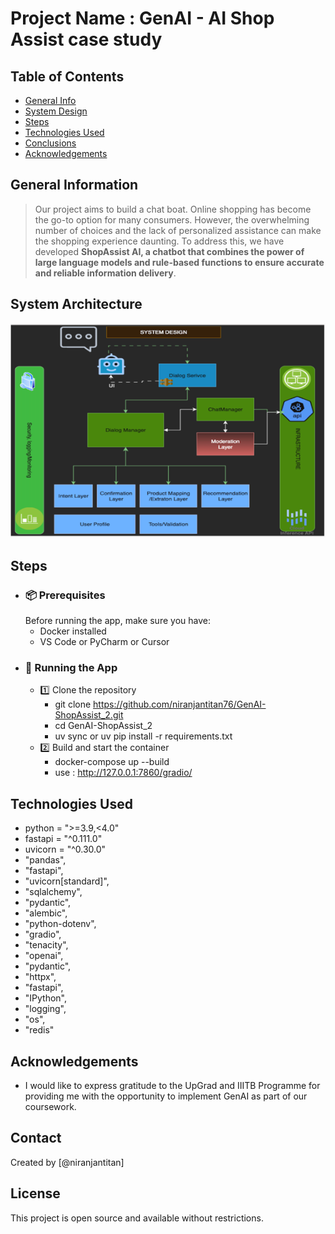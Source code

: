 # Project Name : GenAI - AI Shop Assist case study

## Table of Contents
* [General Info](#general-information)
* [System Design](#system-architecture)
* [Steps](#steps)
* [Technologies Used](#technologies-used)
* [Conclusions](#conclusions)
* [Acknowledgements](#acknowledgements)
## General Information
> Our project aims to build a chat boat. Online shopping has become the go-to option for many consumers.
However, the overwhelming number of choices and the lack of personalized assistance can make the shopping
experience daunting. To address this, we have developed **ShopAssist AI, a chatbot that combines the power of
large language models and rule-based functions to ensure accurate and reliable information delivery**.
## System Architecture
![img.png](img.png)
## Steps
- ### 📦 Prerequisites
    Before running the app, make sure you have:
    - Docker installed
    - VS Code or PyCharm or Cursor
- ### 🚀 Running the App
  - 1️⃣ Clone the repository
    - git clone https://github.com/niranjantitan76/GenAI-ShopAssist_2.git
    - cd GenAI-ShopAssist_2
    -  uv sync or uv pip install -r requirements.txt 
  - 2️⃣ Build and start the container
    - docker-compose up --build
    - use : http://127.0.0.1:7860/gradio/
## Technologies Used
- python = ">=3.9,<4.0"
- fastapi = "^0.111.0"
- uvicorn = "^0.30.0"
- "pandas",
- "fastapi",
- "uvicorn[standard]",
- "sqlalchemy",
- "pydantic",
- "alembic",
- "python-dotenv",
- "gradio",
- "tenacity",
- "openai",
- "pydantic",
- "httpx",
- "fastapi",
- "IPython",
- "logging",
- "os",
- "redis"



## Acknowledgements
- I would like to express gratitude to the UpGrad and IIITB Programme for providing me with the opportunity to implement GenAI as part of our coursework.

## Contact
Created by [@niranjantitan]


## License
This project is open source and available without restrictions.
